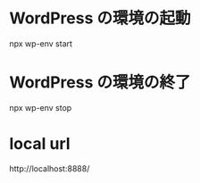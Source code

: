 # WordPress の環境の起動

npx wp-env start

# WordPress の環境の終了

npx wp-env stop

# local url

http://localhost:8888/
